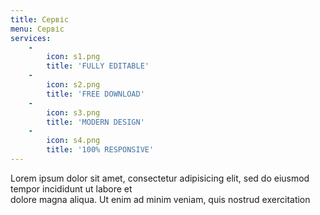 ```yaml
---
title: Сервіс
menu: Сервіс
services:
    -
        icon: s1.png
        title: 'FULLY EDITABLE'
    -
        icon: s2.png
        title: 'FREE DOWNLOAD'
    -
        icon: s3.png
        title: 'MODERN DESIGN'
    -
        icon: s4.png
        title: '100% RESPONSIVE'
---
```


Lorem ipsum dolor sit amet, consectetur adipisicing elit, sed do eiusmod tempor incididunt ut labore et<br>
dolore magna aliqua. Ut enim ad minim veniam, quis nostrud exercitation
